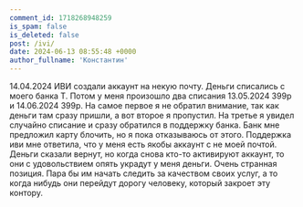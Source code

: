 ```yaml
---
comment_id: 1718268948259
is_spam: false
is_deleted: false
post: /ivi/
date: 2024-06-13 08:55:48 +0000
author_fullname: 'Константин'
---
```


14.04.2024 ИВИ создали аккаунт на некую почту. Деньги списались с моего банка Т. Потом у меня произошло два списания 13.05.2024 399р и 14.06.2024 399р. На самое первое я не обратил внимание, так как деньги там сразу пришли, а вот второе я пропустил. На третье я увидел случайно списание и сразу обратился в поддержку банка. Банк мне предложил карту блочить, но я пока отказываюсь от этого. Поддержка иви мне ответила, что у меня есть якобы аккаунт с не моей почтой. Деньги сказали вернут, но когда снова кто-то активируют аккаунт, то они с удовольствием опять украдут у меня деньги. Очень странная позиция. Пара бы им начать следить за качеством своих услуг, а то когда нибудь они перейдут дорогу человеку, который закроет эту контору. 
